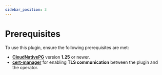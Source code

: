 ```yaml
---
sidebar_position: 3
---
```


# Prerequisites

To use this plugin, ensure the following prerequisites are met:

- [**CloudNativePG**](https://cloudnative-pg.io) version **1.25** or newer.
- [**cert-manager**](https://cert-manager.io/) for enabling **TLS communication** between the plugin and the operator.
